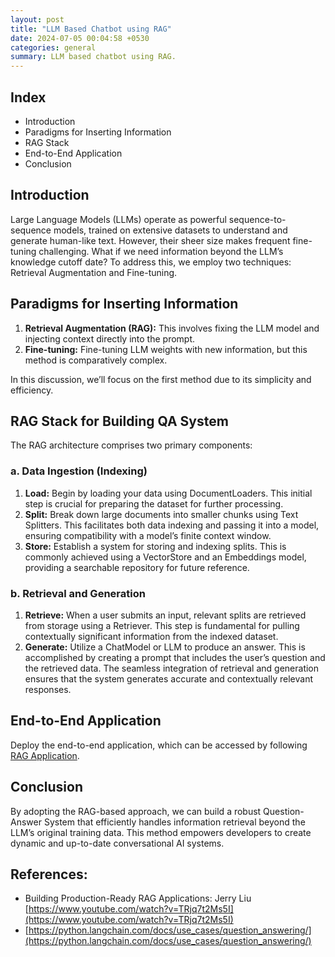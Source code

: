 ```yaml
---
layout: post
title: "LLM Based Chatbot using RAG"
date: 2024-07-05 00:04:58 +0530
categories: general
summary: LLM based chatbot using RAG.
---
```


## Index
- Introduction
- Paradigms for Inserting Information
- RAG Stack
- End-to-End Application
- Conclusion

## Introduction
Large Language Models (LLMs) operate as powerful sequence-to-sequence models, trained on extensive datasets to understand and generate human-like text. However, their sheer size makes frequent fine-tuning challenging. What if we need information beyond the LLM’s knowledge cutoff date? To address this, we employ two techniques: Retrieval Augmentation and Fine-tuning.

## Paradigms for Inserting Information
1. **Retrieval Augmentation (RAG):** This involves fixing the LLM model and injecting context directly into the prompt.
2. **Fine-tuning:** Fine-tuning LLM weights with new information, but this method is comparatively complex.

In this discussion, we’ll focus on the first method due to its simplicity and efficiency.

## RAG Stack for Building QA System
The RAG architecture comprises two primary components:

### a. Data Ingestion (Indexing)
1. **Load:** Begin by loading your data using DocumentLoaders. This initial step is crucial for preparing the dataset for further processing.
2. **Split:** Break down large documents into smaller chunks using Text Splitters. This facilitates both data indexing and passing it into a model, ensuring compatibility with a model’s finite context window.
3. **Store:** Establish a system for storing and indexing splits. This is commonly achieved using a VectorStore and an Embeddings model, providing a searchable repository for future reference.

### b. Retrieval and Generation
1. **Retrieve:** When a user submits an input, relevant splits are retrieved from storage using a Retriever. This step is fundamental for pulling contextually significant information from the indexed dataset.
2. **Generate:** Utilize a ChatModel or LLM to produce an answer. This is accomplished by creating a prompt that includes the user’s question and the retrieved data. The seamless integration of retrieval and generation ensures that the system generates accurate and contextually relevant responses.

## End-to-End Application
Deploy the end-to-end application, which can be accessed by following [RAG Application](https://huggingface.co/spaces/Deepak7376/LLM-based-custom-pdf-chatbot).

## Conclusion
By adopting the RAG-based approach, we can build a robust Question-Answer System that efficiently handles information retrieval beyond the LLM’s original training data. This method empowers developers to create dynamic and up-to-date conversational AI systems.

## References:
- Building Production-Ready RAG Applications: Jerry Liu [https://www.youtube.com/watch?v=TRjq7t2Ms5I](https://www.youtube.com/watch?v=TRjq7t2Ms5I)
- [https://python.langchain.com/docs/use_cases/question_answering/](https://python.langchain.com/docs/use_cases/question_answering/)
